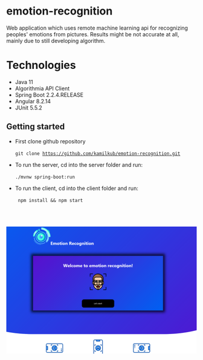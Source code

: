 # emotion-recognition
Web application which uses remote machine learning api for recognizing peoples' 
emotions from pictures.
Results might be not accurate at all, mainly due to still developing algorithm.

# Technologies
- Java 11
- Algorithmia API Client
- Spring Boot 2.2.4.RELEASE
- Angular 8.2.14
- JUnit 5.5.2

## Getting started
- First clone github repository

   <code>git clone https://github.com/kamilkub/emotion-recognition.git</code>

 - To run the server, cd into the server folder and run: <br>

   <code>./mvnw spring-boot:run</code>

- To run the client, cd into the client folder and run:

   <code> npm install && npm start </code>
<br>
<br>

![Image desciprtion](icon-teaser.png)
